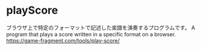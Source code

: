 # playScore
ブラウザ上で特定のフォーマットで記述した楽譜を演奏するプログラムです。
A program that plays a score written in a specific format on a browser. 
https://game-fragment.com/tools/play-score/